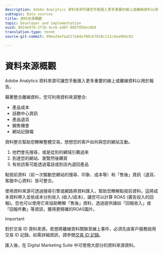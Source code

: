 ```yaml
---
description: Adobe Analytics 資料來源可讓您手動匯入更多重要的線上或離線資料以用於報告。
subtopic: Data sources
title: 資料來源概觀
topic: Developer and implementation
uuid: 8014e97d-2f1b-4cc6-ad8f-885f85bec8b8
translation-type: tm+mt
source-git-commit: 99ee24efaa517e8da700c67818c111c4aa90dc02

---
```



# 資料來源概觀

Adobe Analytics 資料來源可讓您手動匯入更多重要的線上或離線資料以用於報告。

藉著整合離線資料，您可利用資料來源整合:

* 產品成本
* 話務中心資訊
* 產品退貨
* 銷售機會
* 網站記錄檔

資料整合幫助您瞭解整體交易。想想您的客戶如何與您的網站互動。

1. 他們會先搜尋，或是從別的網域引薦過來
1. 到達您的網站、瀏覽然後購買
1. 有些訪客可能透過電話或到店內退回產品

點按前資料（前一次驅動您網站的搜尋、印象、成本等）和「售後」資訊（退貨、客服中心資料）皆可整合。

使用資料來源可透過搜尋引擎或網路將資料匯入，幫助您瞭解點按前資料。這將成本資料帶入並依成本分別收入 (收入/成本)，讓您可以計算 ROAS (廣告投入的回報)。您也可以使用它來協助瞭解「售後」資料，透過提供諸如「回報收入」或「回報件數」等資訊，獲得更精確的ROAS圖片。

>[!IMPORTANT]
>
>對於交易 ID 資料來源，若想將離線資料關聯至線上事件，必須先由客戶服務啟用交易 ID 記錄。如需詳細資訊，請參閱[交易 ID 記錄](/help/import/c-data-sources/datasrc-integrating-offline-data.md#section_30D6D47AEC0F4A36B87EBFE4C858F20C)。

匯入後，在 Digital Marketing Suite 中可使用大部分的資料來源資料。
